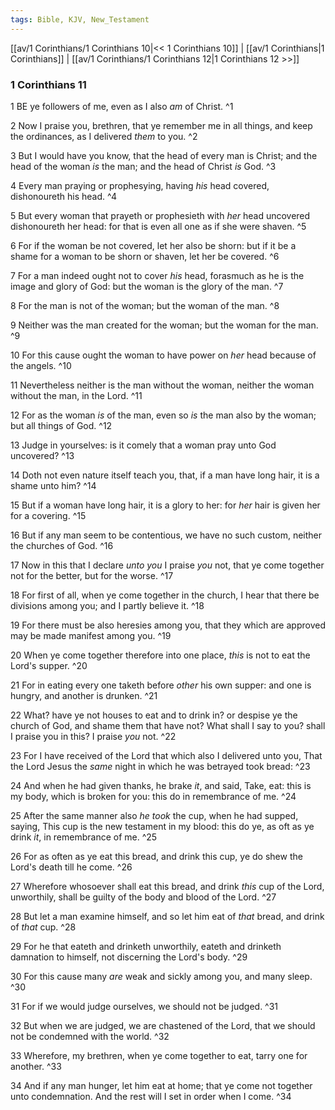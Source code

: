 ```yaml
---
tags: Bible, KJV, New_Testament
---
```


[[av/1 Corinthians/1 Corinthians 10|<< 1 Corinthians 10]] | [[av/1 Corinthians|1 Corinthians]] | [[av/1 Corinthians/1 Corinthians 12|1 Corinthians 12 >>]]

### 1 Corinthians 11

1 BE ye followers of me, even as I also _am_ of Christ. ^1

2 Now I praise you, brethren, that ye remember me in all things, and keep the ordinances, as I delivered _them_ to you. ^2

3 But I would have you know, that the head of every man is Christ; and the head of the woman _is_ the man; and the head of Christ _is_ God. ^3

4 Every man praying or prophesying, having _his_ head covered, dishonoureth his head. ^4

5 But every woman that prayeth or prophesieth with _her_ head uncovered dishonoureth her head: for that is even all one as if she were shaven. ^5

6 For if the woman be not covered, let her also be shorn: but if it be a shame for a woman to be shorn or shaven, let her be covered. ^6

7 For a man indeed ought not to cover _his_ head, forasmuch as he is the image and glory of God: but the woman is the glory of the man. ^7

8 For the man is not of the woman; but the woman of the man. ^8

9 Neither was the man created for the woman; but the woman for the man. ^9

10 For this cause ought the woman to have power on _her_ head because of the angels. ^10

11 Nevertheless neither is the man without the woman, neither the woman without the man, in the Lord. ^11

12 For as the woman _is_ of the man, even so _is_ the man also by the woman; but all things of God. ^12

13 Judge in yourselves: is it comely that a woman pray unto God uncovered? ^13

14 Doth not even nature itself teach you, that, if a man have long hair, it is a shame unto him? ^14

15 But if a woman have long hair, it is a glory to her: for _her_ hair is given her for a covering. ^15

16 But if any man seem to be contentious, we have no such custom, neither the churches of God. ^16

17 Now in this that I declare _unto_ _you_ I praise _you_ not, that ye come together not for the better, but for the worse. ^17

18 For first of all, when ye come together in the church, I hear that there be divisions among you; and I partly believe it. ^18

19 For there must be also heresies among you, that they which are approved may be made manifest among you. ^19

20 When ye come together therefore into one place, _this_ is not to eat the Lord's supper. ^20

21 For in eating every one taketh before _other_ his own supper: and one is hungry, and another is drunken. ^21

22 What? have ye not houses to eat and to drink in? or despise ye the church of God, and shame them that have not? What shall I say to you? shall I praise you in this? I praise _you_ not. ^22

23 For I have received of the Lord that which also I delivered unto you, That the Lord Jesus the _same_ night in which he was betrayed took bread: ^23

24 And when he had given thanks, he brake _it_, and said, Take, eat: this is my body, which is broken for you: this do in remembrance of me. ^24

25 After the same manner also _he_ _took_ the cup, when he had supped, saying, This cup is the new testament in my blood: this do ye, as oft as ye drink _it_, in remembrance of me. ^25

26 For as often as ye eat this bread, and drink this cup, ye do shew the Lord's death till he come. ^26

27 Wherefore whosoever shall eat this bread, and drink _this_ cup of the Lord, unworthily, shall be guilty of the body and blood of the Lord. ^27

28 But let a man examine himself, and so let him eat of _that_ bread, and drink of _that_ cup. ^28

29 For he that eateth and drinketh unworthily, eateth and drinketh damnation to himself, not discerning the Lord's body. ^29

30 For this cause many _are_ weak and sickly among you, and many sleep. ^30

31 For if we would judge ourselves, we should not be judged. ^31

32 But when we are judged, we are chastened of the Lord, that we should not be condemned with the world. ^32

33 Wherefore, my brethren, when ye come together to eat, tarry one for another. ^33

34 And if any man hunger, let him eat at home; that ye come not together unto condemnation. And the rest will I set in order when I come. ^34
